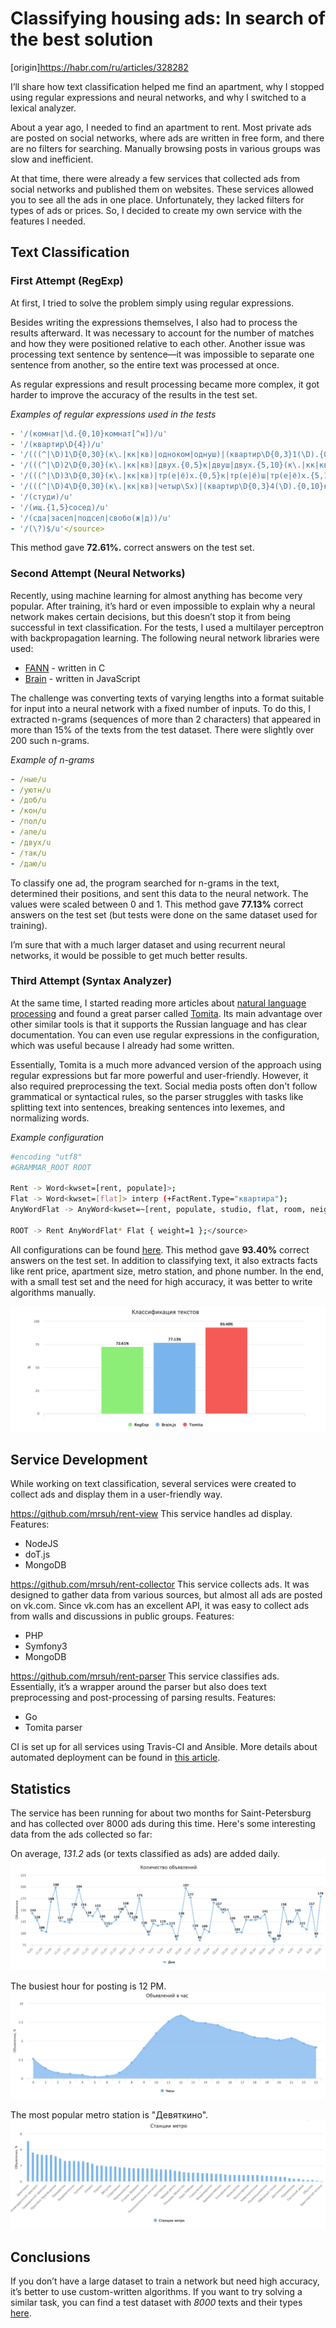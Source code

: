 # Classifying housing ads: In search of the best solution

[origin]https://habr.com/ru/articles/328282

I’ll share how text classification helped me find an apartment, why I stopped using regular expressions and neural networks, and why I switched to a lexical analyzer.

About a year ago, I needed to find an apartment to rent. Most private ads are posted on social networks, where ads are written in free form, and there are no filters for searching. Manually browsing posts in various groups was slow and inefficient.

At that time, there were already a few services that collected ads from social networks and published them on websites. These services allowed you to see all the ads in one place. Unfortunately, they lacked filters for types of ads or prices. So, I decided to create my own service with the features I needed.

## Text Classification

### First Attempt (RegExp)

At first, I tried to solve the problem simply using regular expressions.

Besides writing the expressions themselves, I also had to process the results afterward. It was necessary to account for the number of matches and how they were positioned relative to each other. Another issue was processing text sentence by sentence—it was impossible to separate one sentence from another, so the entire text was processed at once.

As regular expressions and result processing became more complex, it got harder to improve the accuracy of the results in the test set.

*Examples of regular expressions used in the tests*
```yaml
- '/(комнат|\d.{0,10}комнат[^н])/u'
- '/(квартир\D{4})/u'
- '/(((^|\D)1\D{0,30}(к\.|кк|кв)|одноком|однуш)|(квартир\D{0,3}1(\D).{0,10}комнатн))/u'
- '/(((^|\D)2\D{0,30}(к\.|кк|кв)|двух.{0,5}к|двуш|двух.{5,10}(к\.|кк|кв))|(квартир\D{0,3}2(\D).{0,10}комнатн))/u'
- '/(((^|\D)3\D{0,30}(к\.|кк|кв)|тр(е|ё)х.{0,5}к|тр(е|ё)ш|тр(е|ё)х.{5,10}(к\.|кк|кв))|(квартир\D{0,3}3(\D).{0,10}комнатн))/u'
- '/(((^|\D)4\D{0,30}(к\.|кк|кв)|четыр\Sх)|(квартир\D{0,3}4(\D).{0,10}комнатн))/u'
- '/(студи)/u'
- '/(ищ.{1,5}сосед)/u'
- '/(сда|засел|подсел|свобо(ж|д))/u'
- '/(\?)$/u'</source>
```

This method gave **72.61%.** correct answers on the test set.

### Second Attempt (Neural Networks)

Recently, using machine learning for almost anything has become very popular. After training, it’s hard or even impossible to explain why a neural network makes certain decisions, but this doesn’t stop it from being successful in text classification. For the tests, I used a multilayer perceptron with backpropagation learning.
The following neural network libraries were used:
* [FANN](http://leenissen.dk/fann/wp) - written in C
* [Brain](https://github.com/harthur/brain) - written in JavaScript

The challenge was converting texts of varying lengths into a format suitable for input into a neural network with a fixed number of inputs.
To do this, I extracted n-grams (sequences of more than 2 characters) that appeared in more than 15% of the texts from the test dataset. There were slightly over 200 such n-grams.

*Example of n-grams*
```yaml
- /ные/u
- /уютн/u
- /доб/u
- /кон/u
- /пол/u
- /але/u
- /двух/u
- /так/u
- /даю/u
```

To classify one ad, the program searched for n-grams in the text, determined their positions, and sent this data to the neural network. The values were scaled between 0 and 1.
This method gave **77.13%** correct answers on the test set (but tests were done on the same dataset used for training).

I’m sure that with a much larger dataset and using recurrent neural networks, it would be possible to get much better results.

### Third Attempt (Syntax Analyzer)

At the same time, I started reading more articles about [natural language processing](https://en.wikipedia.org/wiki/Natural_language_processing) and found a great parser called [Tomita](https://tech.yandex.ru/tomita). Its main advantage over other similar tools is that it supports the Russian language and has clear documentation. You can even use regular expressions in the configuration, which was useful because I already had some written.

Essentially, Tomita is a much more advanced version of the approach using regular expressions but far more powerful and user-friendly. However, it also required preprocessing the text. Social media posts often don't follow grammatical or syntactical rules, so the parser struggles with tasks like splitting text into sentences, breaking sentences into lexemes, and normalizing words.

*Example configuration*
```bash
#encoding "utf8"
#GRAMMAR_ROOT ROOT

Rent -> Word<kwset=[rent, populate]>;
Flat -> Word<kwset=[flat]> interp (+FactRent.Type="квартира");
AnyWordFlat -> AnyWord<kwset=~[rent, populate, studio, flat, room, neighbor, search, number, numeric]>;

ROOT -> Rent AnyWordFlat* Flat { weight=1 };</source>
```

All configurations can be found [here](https://github.com/mrsuh/rent-parser/tree/master/tomita). This method gave **93.40%** correct answers on the test set.
In addition to classifying text, it also extracts facts like rent price, apartment size, metro station, and phone number.
In the end, with a small test set and the need for high accuracy, it was better to write algorithms manually.

![](./images/image-0.webp)

## Service Development

While working on text classification, several services were created to collect ads and display them in a user-friendly way.

https://github.com/mrsuh/rent-view
This service handles ad display.
Features:
* NodeJS
* doT.js
* MongoDB

https://github.com/mrsuh/rent-collector
This service collects ads. It was designed to gather data from various sources, but almost all ads are posted on vk.com. Since vk.com has an excellent API, it was easy to collect ads from walls and discussions in public groups.
Features:
* PHP
* Symfony3
* MongoDB

https://github.com/mrsuh/rent-parser
This service classifies ads. Essentially, it’s a wrapper around the parser but also does text preprocessing and post-processing of parsing results.
Features:
* Go
* Tomita parser

CI is set up for all services using Travis-CI and Ansible. More details about automated deployment can be found in [this article](https://mrsuh.com/articles/2017/continuous-delivery-with-travis-ci-and-ansible/).

## Statistics

The service has been running for about two months for Saint-Petersburg and has collected over 8000 ads during this time. Here's some interesting data from the ads collected so far:

On average, *131.2* ads (or texts classified as ads) are added daily.
![](./images/image-1.webp)

The busiest hour for posting is 12 PM.
![](./images/image-2.webp)

The most popular metro station is "Девяткино".
![](./images/image-3.webp)

## Conclusions

If you don’t have a large dataset to train a network but need high accuracy, it’s better to use custom-written algorithms.
If you want to try solving a similar task, you can find a test dataset with *8000* texts and their types [here](https://github.com/mrsuh/rent-parser/tree/master/tests).
